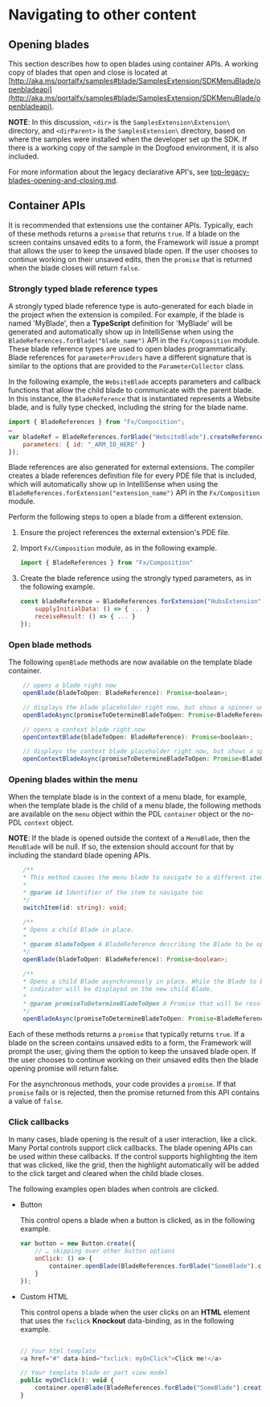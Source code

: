 <a name="navigating-to-other-content"></a>
# Navigating to other content

<a name="navigating-to-other-content-opening-blades"></a>
## Opening blades

This section describes how to open blades using container APIs. A working copy of blades that open and close is located at [http://aka.ms/portalfx/samples#blade/SamplesExtension/SDKMenuBlade/openbladeapi](http://aka.ms/portalfx/samples#blade/SamplesExtension/SDKMenuBlade/openbladeapi).

**NOTE**: In this discussion, `<dir>` is the `SamplesExtension\Extension\` directory, and  `<dirParent>`  is the `SamplesExtension\` directory, based on where the samples were installed when the developer set up the SDK. If there is a working copy of the sample in the Dogfood environment, it is also included.

For more information about the legacy declarative API's, see [top-legacy-blades-opening-and-closing.md](top-legacy-blades-opening-and-closing.md).

<a name="navigating-to-other-content-container-apis"></a>
## Container APIs

It is recommended that extensions use the container APIs. Typically, each of these methods returns a `promise` that returns `true`. If a blade on the screen contains  unsaved edits to a form, the Framework will issue a prompt that allows the user to keep the unsaved blade open. If the user chooses to continue working on their unsaved edits, then the `promise` that is returned when the blade closes will return `false`.

<a name="navigating-to-other-content-container-apis-strongly-typed-blade-reference-types"></a>
### Strongly typed blade reference types

A strongly typed blade reference type is auto-generated for each blade in the project when the extension is compiled. For example, if the blade is named 'MyBlade', then a **TypeScript** definition for 'MyBlade' will be generated and automatically show up in IntelliSense when using the `BladeReferences.forBlade("blade_name")` API in the `Fx/Composition` module. These blade reference types are used to open blades programmatically. Blade references for `parameterProviders` have a different signature that is similar to the options that are provided to the `ParameterCollector` class.

In the following example, the `WebsiteBlade` accepts parameters and callback functions that allow the child blade to communicate with the parent blade. In this instance, the `BladeReference` that is instantiated represents a Website blade, and is fully type checked, including the string for the blade name.

```javascript
import { BladeReferences } from "Fx/Composition";
…
var bladeRef = BladeReferences.forBlade("WebsiteBlade").createReference({
    parameters: { id: "_ARM_ID_HERE" }
});
```

Blade references are also generated for external extensions. The compiler creates a blade references definition file for every PDE file that is included, which will automatically show up in IntelliSense when using the `BladeReferences.forExtension("extension_name")` API in the `Fx/Composition` module.

Perform the following steps to open a blade from  a different extension.

1. Ensure the project references the external extension's PDE file.

1. Import `Fx/Composition` module, as in the following example.

    ```javascript
    import { BladeReferences } from "Fx/Composition"
    ```

1. Create the blade reference using the strongly typed parameters, as in the following example.

    ```javascript
    const bladeReference = BladeReferences.forExtension("HubsExtension").forBlade("LocationPickerV3Blade").createReference({
        supplyInitialData: () => { ... }
        receiveResult: () => { ... }
    });
    ```

<a name="navigating-to-other-content-container-apis-open-blade-methods"></a>
### Open blade methods

The following `openBlade` methods are now available on the template blade container.

<!-- TODO: Determine whether   openContextBlade exists on this object. -->

```javascript
    // opens a blade right now
    openBlade(bladeToOpen: BladeReference): Promise<boolean>;

    // displays the blade placeholder right now, but shows a spinner until the given promise resolves
    openBladeAsync(promiseToDetermineBladeToOpen: Promise<BladeReference>): Promise<boolean>;

    // opens a context blade right now
    openContextBlade(bladeToOpen: BladeReference): Promise<boolean>;

    // displays the context blade placeholder right now, but shows a spinner until the given promise resolves
    openContextBladeAsync(promiseToDetermineBladeToOpen: Promise<BladeReference>): Promise<boolean>;
```

<a name="navigating-to-other-content-container-apis-opening-blades-within-the-menu"></a>
### Opening blades within the menu

When the template blade is in the context of a menu blade, for example, when the template blade is the child of a menu blade, the following methods are available on the `menu` object within the PDL `container` object or the no-PDL `context` object.

**NOTE**: If the blade is opened outside the context of a `MenuBlade`, then the `MenuBlade` will be null. If so, the extension should account for that by including the standard blade opening APIs.

```typescript
    /**
    * This method causes the menu blade to navigate to a different item
    *
    * @param id Identifier of the item to navigate too
    */
    switchItem(id: string): void;

    /**
    * Opens a child Blade in place.
    *
    * @param bladeToOpen A BladeReference describing the Blade to be opened.
    */
    openBlade(bladeToOpen: BladeReference): Promise<boolean>;

    /**
    * Opens a child Blade asynchronously in place. While the Blade to be shown is being determined (via 'bladeReferencePromise') a loading
    * indicator will be displayed on the new child Blade.
    *
    * @param promiseToDetermineBladeToOpen A Promise that will be resolved with a BladeReference describing the Blade to be opened.
    */
    openBladeAsync(promiseToDetermineBladeToOpen: Promise<BladeReference>): Promise<boolean>;
```

Each of these methods returns a `promise` that typically returns `true`. If a blade on the screen contains unsaved edits to a form, the Framework will prompt the user, giving them the option to keep the unsaved blade open. If the user chooses to continue working on their unsaved edits then the blade opening promise will return false.

For the asynchronous methods, your code provides a `promise`. If that `promise` fails or is rejected, then the promise returned from this API contains a value of `false`.

<a name="navigating-to-other-content-container-apis-click-callbacks"></a>
### Click callbacks

In many cases, blade opening is the result of a user interaction, like a click. Many Portal controls support click callbacks. The blade opening APIs can be used within these callbacks. If the control supports highlighting the item that was clicked, like the grid, then the highlight automatically will be added to the click target and cleared when the child blade closes.

The following examples open blades when controls are clicked.

* Button

    This control opens a blade when a button is clicked, as in the following example.

    ```javascript
    var button = new Button.create({
        // … skipping over other button options
        onClick: () => {
            container.openBlade(BladeReferences.forBlade("SomeBlade").createReference());
        }
    });
    ```

* Custom HTML

    This control opens a blade when the user clicks on an **HTML** element that uses the `fxclick` **Knockout** data-binding, as in the following example.

    ```javascript

    // Your html template
    <a href="#" data-bind="fxclick: myOnClick">Click me!</a>

    // Your template blade or part view model
    public myOnClick(): void {
        container.openBlade(BladeReferences.forBlade("SomeBlade").createReference());
    }
    ```
